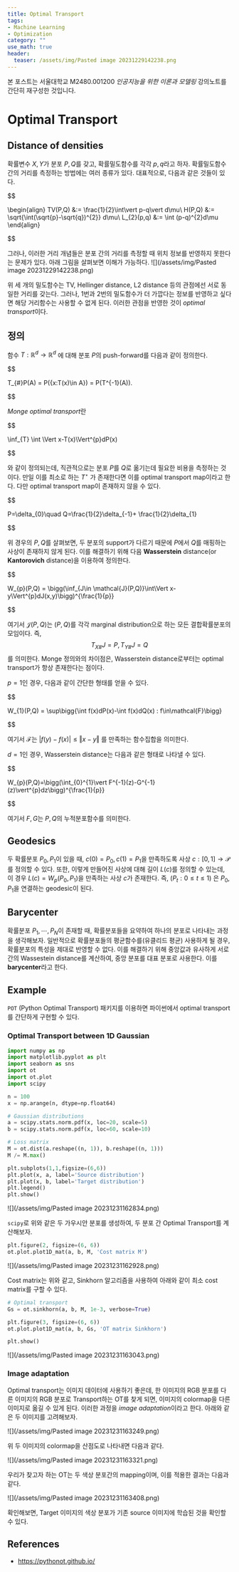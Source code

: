 ```yaml
---
title: Optimal Transport
tags: 
- Machine Learning
- Optimization
category: ""
use_math: true
header: 
  teaser: /assets/img/Pasted image 20231229142238.png
---
```

본 포스트는 서울대학교 M2480.001200 *인공지능을 위한 이론과 모델링* 강의노트를 간단히 재구성한 것입니다.

# Optimal Transport

## Distance of densities

확률변수 $X,Y$가 분포 $P,Q$를 갖고, 확률밀도함수를 각각 $p,q$라고 하자. 확률밀도함수 간의 거리를 측정하는 방법에는 여러 종류가 있다. 대표적으로, 다음과 같은 것들이 있다.


$$

\begin{align}
TV(P,Q) &:=  \frac{1}{2}\int\vert p-q\vert d\mu\\
H(P,Q) &:= \sqrt{\int(\sqrt{p}-\sqrt{q})^{2}} d\mu\\
L_{2}(p,q) &:= \int (p-q)^{2}d\mu
\end{align}


$$

그러나, 이러한 거리 개념들은 분포 간의 거리를 측정할 때 위치 정보를 반영하지 못한다는 문제가 있다. 아래 그림을 살펴보면 이해가 가능하다.
![](/assets/img/Pasted image 20231229142238.png)

위 세 개의 밀도함수는 TV, Hellinger distance, L2 distance 등의 관점에선 서로 동일한 거리를 갖는다. 그러나, 1번과 2번의 밀도함수가 더 가깝다는 정보를 반영하고 싶다면 해당 거리함수는 사용할 수 없게 된다. 이러한 관점을 반영한 것이 *optimal transport*이다.

## 정의

함수 $T:\mathbb{R}^{d}\to \mathbb{R}^{d}$ 에 대해 분포 $P$의 push-forward를 다음과 같이 정의한다.


$$

T_{\#}P(A) = P(\{x:T(x)\in A\}) = P(T^{-1}(A)).


$$

*Monge optimal transport*란 


$$

\inf_{T} \int \Vert x-T(x)\Vert^{p}dP(x)


$$

와 같이 정의되는데, 직관적으로는 분포 $P$를 $Q$로 옮기는데 필요한 비용을 측정하는 것이다. 만일 이를 최소로 하는 $T^{\star}$ 가 존재한다면 이를 optimal transport map이라고 한다. 다만 optimal transport map이 존재하지 않을 수 있다.


$$

P=\delta_{0}\quad Q=\frac{1}{2}\delta_{-1}+ \frac{1}{2}\delta_{1}


$$

위 경우의 $P,Q$를 살펴보면, 두 분포의 support가 다르기 때문에 $P$에서 $Q$를 매핑하는 사상이 존재하지 않게 된다. 이를 해결하기 위해 다음 **Wasserstein** distance(or **Kantorovich** distance)을 이용하여 정의한다.


$$

W_{p}(P,Q) = \bigg(\inf_{J\in \mathcal{J}(P,Q)}\int\Vert x-y\Vert^{p}dJ(x,y)\bigg)^{\frac{1}{p}}


$$

여기서 $\mathcal{J}(P,Q)$는 $(P,Q)$를 각각 marginal distribution으로 하는 모든 결합확률분포의 모임이다. 즉, $$T_{X\#}J=P, T_{Y\#}J=Q$$를 의미한다. Monge 정의와의 차이점은, Wasserstein distance로부터는 optimal transport가 항상 존재한다는 점이다. 

$p=1$인 경우, 다음과 같이 간단한 형태를 얻을 수 있다.


$$

W_{1}(P,Q) = \sup\bigg\{\int f(x)dP(x)-\int f(x)dQ(x) : f\in\mathcal{F}\bigg\}


$$

여기서 $\mathcal{F}$는 $\vert f(y)-f(x)\vert\leq \Vert x-y\Vert$ 를 만족하는 함수집합을 의미한다.

$d=1$인 경우, Wasserstein distance는 다음과 같은 형태로 나타낼 수 있다.


$$

W_{p}(P,Q)=\bigg(\int_{0}^{1}\vert F^{-1}(z)-G^{-1}(z)\vert^{p}dz\bigg)^{\frac{1}{p}}


$$

여기서 $F,G$는 $P,Q$의 누적분포함수를 의미한다.

## Geodesics

두 확률분포 $P_{0},P_{1}$이 있을 때, $c(0)=P_{0},c(1)=P_{1}$을 만족하도록 사상 $c:[0,1]\to\mathcal{P}$를 정의할 수 있다. 또한, 이렇게 만들어진 사상에 대해 길이 $L(c)$를 정의할 수 있는데, 이 경우 $L(c)=W_{p}(P_{0},P_{1})$을 만족하는 사상 $c$가 존재한다. 즉, $(P_{t}:0\leq t\leq 1)$ 은 $P_{0},P_{1}$을 연결하는 geodesic이 된다.

## Barycenter

확률분포 $P_{1},\cdots, P_{N}$이 존재할 때, 확률분포들을 요약하여 하나의 분포로 나타내는 과정을 생각해보자. 일반적으로 확률분포들의 평균함수를(유클리드 평균) 사용하게 될 경우, 확률분포의 특성을 제대로 반영할 수 없다. 이를 해결하기 위해 중앙값과 유사하게 서로 간의 Wassestein distance를 계산하여, 중앙 분포를 대표 분포로 사용한다. 이를 **barycenter**라고 한다.


## Example

`POT` (Python Optimal Transport) 패키지를 이용하면 파이썬에서 optimal transport를 간단하게 구현할 수 있다.

### Optimal Transport between 1D Gaussian

```python
import numpy as np
import matplotlib.pyplot as plt
import seaborn as sns
import ot
import ot.plot
import scipy

n = 100
x = np.arange(n, dtype=np.float64)

# Gaussian distributions
a = scipy.stats.norm.pdf(x, loc=20, scale=5)
b = scipy.stats.norm.pdf(x, loc=60, scale=10)

# Loss matrix
M = ot.dist(a.reshape((n, 1)), b.reshape((n, 1)))
M /= M.max()

plt.subplots(1,1,figsize=(6,6))
plt.plot(x, a, label='Source distribution')
plt.plot(x, b, label='Target distribution')
plt.legend()
plt.show()

```


![](/assets/img/Pasted image 20231231162834.png)

`scipy`로 위와 같은 두 가우시안 분포를 생성하여, 두 분포 간 Optimal Transport를 계산해보자.

```python
plt.figure(2, figsize=(6, 6))
ot.plot.plot1D_mat(a, b, M, 'Cost matrix M')

```

![](/assets/img/Pasted image 20231231162928.png)

Cost matrix는 위와 같고, Sinkhorn 알고리즘을 사용하여 아래와 같이 최소 cost matrix를 구할 수 있다.

```python
# Optimal transport
Gs = ot.sinkhorn(a, b, M, 1e-3, verbose=True)

plt.figure(3, figsize=(6, 6))
ot.plot.plot1D_mat(a, b, Gs, 'OT matrix Sinkhorn')

plt.show()

```

![](/assets/img/Pasted image 20231231163043.png)

### Image adaptation

Optimal transport는 이미지 데이터에 사용하기 좋은데, 한 이미지의 RGB 분포를 다른 이미지의 RGB 분포로 Transport하는 OT를 찾게 되면, 이미지의 colormap을 다른 이미지로 옮길 수 있게 된다. 이러한 과정을 *image adaptation*이라고 한다. 아래와 같은 두 이미지를 고려해보자.

![](/assets/img/Pasted image 20231231163249.png)

위 두 이미지의 colormap을 산점도로 나타내면 다음과 같다.

![](/assets/img/Pasted image 20231231163321.png)

우리가 찾고자 하는 OT는 두 색상 분포간의 mapping이며, 이를 적용한 결과는 다음과 같다.

![](/assets/img/Pasted image 20231231163408.png)


확인해보면, Target 이미지의 색상 분포가 기존 source 이미지에 학습된 것을 확인할 수 있다.

## References
- https://pythonot.github.io/